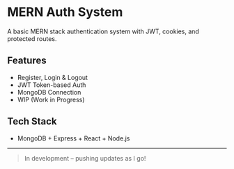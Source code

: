 # MERN Auth System

A basic MERN stack authentication system with JWT, cookies, and protected routes.

## Features
- Register, Login & Logout
- JWT Token-based Auth
- MongoDB Connection
- WIP (Work in Progress)

## Tech Stack
- MongoDB + Express + React + Node.js

---

> In development – pushing updates as I go!
